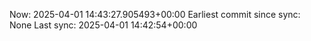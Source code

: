 Now: 2025-04-01 14:43:27.905493+00:00 Earliest commit since sync: None Last sync: 2025-04-01 14:42:54+00:00
